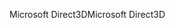 <span data-ttu-id="df142-101">Microsoft Direct3D</span><span class="sxs-lookup"><span data-stu-id="df142-101">Microsoft Direct3D</span></span>
